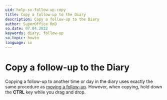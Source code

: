 ```yaml
---
uid: help-sv-follow-up-copy
title: Copy a follow-up to the Diary
description: Copy a follow-up to the Diary
author: SuperOffice RnD
so.date: 07.04.2022
keywords: diary, follow-up
so.topic: howto
language: sv
---
```


# Copy a follow-up to the Diary

Copying a follow-up to another time or day in the diary uses exactly the same procedure as [moving a follow-up][1]. However, when copying, hold down the **CTRL** key while you drag and drop.

<!-- Referenced links -->
[1]: move-follow-up.md

<!-- Referenced images -->

